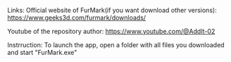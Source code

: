 Links:
Official website of FurMark(if you want download other versions): https://www.geeks3d.com/furmark/downloads/

Youtube of the repository author: https://www.youtube.com/@AddIt-02

Instrruction:
To launch the app, open a folder with all files you downloaded and start "FurMark.exe"
